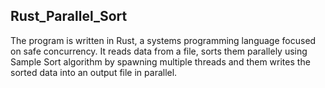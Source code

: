 ## Rust_Parallel_Sort
The program is written in Rust, a systems programming language focused on safe concurrency. 
It reads data from a file, sorts them parallely using Sample Sort algorithm by spawning multiple threads and them writes the sorted data into an output file in parallel.
